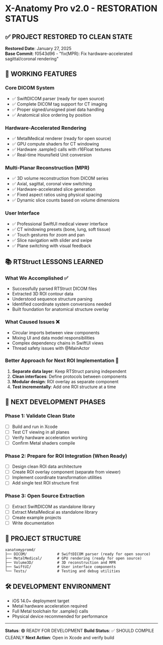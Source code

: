 # X-Anatomy Pro v2.0 - RESTORATION STATUS

## ✅ PROJECT RESTORED TO CLEAN STATE

**Restored Date**: January 27, 2025  
**Base Commit**: f0543d96 - "fix(MPR): Fix hardware-accelerated sagittal/coronal rendering"

## 🎯 WORKING FEATURES

### Core DICOM System
- ✅ SwiftDICOM parser (ready for open source)
- ✅ Complete DICOM tag support for CT imaging
- ✅ Proper signed/unsigned pixel data handling
- ✅ Anatomical slice ordering by position

### Hardware-Accelerated Rendering
- ✅ MetalMedical renderer (ready for open source)
- ✅ GPU compute shaders for CT windowing
- ✅ Hardware .sample() calls with r16Float textures
- ✅ Real-time Hounsfield Unit conversion

### Multi-Planar Reconstruction (MPR)
- ✅ 3D volume reconstruction from DICOM series
- ✅ Axial, sagittal, coronal view switching
- ✅ Hardware-accelerated slice generation
- ✅ Fixed aspect ratios using physical spacing
- ✅ Dynamic slice counts based on volume dimensions

### User Interface
- ✅ Professional SwiftUI medical viewer interface
- ✅ CT windowing presets (bone, lung, soft tissue)
- ✅ Touch gestures for zoom and pan
- ✅ Slice navigation with slider and swipe
- ✅ Plane switching with visual feedback

## 📚 RTStruct LESSONS LEARNED

### What We Accomplished ✅
- Successfully parsed RTStruct DICOM files
- Extracted 3D ROI contour data
- Understood sequence structure parsing
- Identified coordinate system conversions needed
- Built foundation for anatomical structure overlay

### What Caused Issues ❌
- Circular imports between view components
- Mixing UI and data model responsibilities
- Complex dependency chains in SwiftUI views
- Thread safety issues with @MainActor

### Better Approach for Next ROI Implementation 🎯
1. **Separate data layer**: Keep RTStruct parsing independent
2. **Clean interfaces**: Define protocols between components
3. **Modular design**: ROI overlay as separate component
4. **Test incrementally**: Add one ROI structure at a time

## 🚀 NEXT DEVELOPMENT PHASES

### Phase 1: Validate Clean State
- [ ] Build and run in Xcode
- [ ] Test CT viewing in all planes
- [ ] Verify hardware acceleration working
- [ ] Confirm Metal shaders compile

### Phase 2: Prepare for ROI Integration (When Ready)
- [ ] Design clean ROI data architecture
- [ ] Create ROI overlay component (separate from viewer)
- [ ] Implement coordinate transformation utilities
- [ ] Add single test ROI structure first

### Phase 3: Open Source Extraction
- [ ] Extract SwiftDICOM as standalone library
- [ ] Extract MetalMedical as standalone library  
- [ ] Create example projects
- [ ] Write documentation

## 📁 PROJECT STRUCTURE

```
xanatomypromd/
├── DICOM/              # SwiftDICOM parser (ready for open source)
├── MetalMedical/       # GPU rendering (ready for open source)  
├── Volume3D/           # 3D reconstruction and MPR
├── SwiftUI/            # User interface components
└── Tests/              # Testing and debug utilities
```

## 🛠️ DEVELOPMENT ENVIRONMENT

- iOS 14.0+ deployment target
- Metal hardware acceleration required
- Full Metal toolchain for .sample() calls
- Physical device recommended for performance

---

**Status**: 🟢 READY FOR DEVELOPMENT
**Build Status**: ✅ SHOULD COMPILE CLEANLY
**Next Action**: Open in Xcode and verify build
